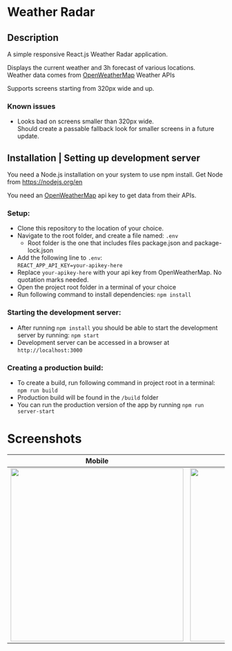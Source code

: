 # Weather Radar

## Description
A simple responsive React.js Weather Radar application.

Displays the current weather and 3h forecast of various locations.
<br> Weather data comes from [OpenWeatherMap](https://openweathermap.org/) Weather APIs

Supports screens starting from 320px wide and up.

### Known issues
 - Looks bad on screens smaller than 320px wide.
  <br> Should create a passable fallback look for smaller screens in a future update.

## Installation | Setting up development server
You need a Node.js installation on your system to use npm install.
Get Node from https://nodejs.org/en

You need an [OpenWeatherMap](https://openweathermap.org/) api key to get data from their APIs.

### Setup:
- Clone this repository to the location of your choice.
- Navigate to the root folder, and create a file named: `.env`
  - Root folder is the one that includes files package.json and package-lock.json
- Add the following line to `.env`: <br/>`REACT_APP_API_KEY=your-apikey-here`
- Replace `your-apikey-here` with your api key from OpenWeatherMap. No quotation marks needed.
- Open the project root folder in a terminal of your choice
- Run following command to install dependencies: `npm install`

### Starting the development server:
- After running `npm install` you should be able to start the development server by running: `npm start`
- Development server can be accessed in a browser at `http://localhost:3000`

### Creating a production build:
 - To create a build, run following command in project root in a terminal: `npm run build`
 - Production build will be found in the `/build` folder
 - You can run the production version of the app by running `npm run server-start`
   
# Screenshots
Mobile             |  Desktop
:-------------------------:|:-------------------------:
<img src="https://user-images.githubusercontent.com/56929826/226603935-5e8a3e96-0000-45fb-bcae-c377b9fbc193.jpg" width="auto" height="400"> | <img src="https://user-images.githubusercontent.com/56929826/226603996-0de6ce3a-f02a-4ae3-85aa-d585eab5b269.jpg" height="400">

